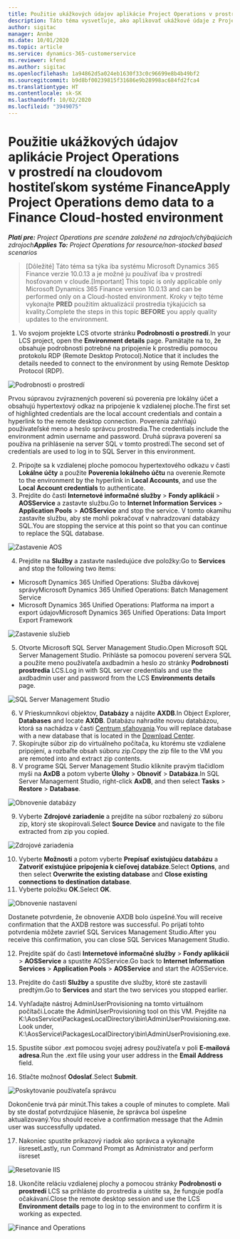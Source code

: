 ```yaml
---
title: Použitie ukážkových údajov aplikácie Project Operations v prostredí na cloudovom hostiteľskom systéme Finance
description: Táto téma vysvetľuje, ako aplikovať ukážkové údaje z Project Operations do prostredia na cloudovom hostiteľskom systéme Dynamics 365 Finance.
author: sigitac
manager: Annbe
ms.date: 10/01/2020
ms.topic: article
ms.service: dynamics-365-customerservice
ms.reviewer: kfend
ms.author: sigitac
ms.openlocfilehash: 1a94862d5a024eb1630f33c0c96699e8b4b49bf2
ms.sourcegitcommit: b9d8bf00239815f31686e9b28998ac684fd2fca4
ms.translationtype: HT
ms.contentlocale: sk-SK
ms.lasthandoff: 10/02/2020
ms.locfileid: "3949075"
---
```

# <a name="apply-project-operations-demo-data-to-a-finance-cloud-hosted-environment"></a><span data-ttu-id="e4d87-103">Použitie ukážkových údajov aplikácie Project Operations v prostredí na cloudovom hostiteľskom systéme Finance</span><span class="sxs-lookup"><span data-stu-id="e4d87-103">Apply Project Operations demo data to a Finance Cloud-hosted environment</span></span>

<span data-ttu-id="e4d87-104">_**Platí pre:** Project Operations pre scenáre založené na zdrojoch/chýbajúcich zdrojoch_</span><span class="sxs-lookup"><span data-stu-id="e4d87-104">_**Applies To:** Project Operations for resource/non-stocked based scenarios_</span></span>

><span data-ttu-id="e4d87-105">[Dôležité] Táto téma sa týka iba systému Microsoft Dynamics 365 Finance verzie 10.0.13 a je možné ju používať iba v prostredí hosťovanom v cloude.</span><span class="sxs-lookup"><span data-stu-id="e4d87-105">[Important] This topic is only applicable only Microsoft Dynamics 365 Finance version 10.0.13 and can be performed only on a Cloud-hosted environment.</span></span> <span data-ttu-id="e4d87-106">Kroky v tejto téme vykonajte **PRED** použitím aktualizácií prostredia týkajúcich sa kvality.</span><span class="sxs-lookup"><span data-stu-id="e4d87-106">Complete the steps in this topic **BEFORE** you apply quality updates to the environment.</span></span>

1. <span data-ttu-id="e4d87-107">Vo svojom projekte LCS otvorte stránku **Podrobnosti o prostredí**.</span><span class="sxs-lookup"><span data-stu-id="e4d87-107">In your LCS project, open the **Environment details** page.</span></span> <span data-ttu-id="e4d87-108">Pamätajte na to, že obsahuje podrobnosti potrebné na pripojenie k prostrediu pomocou protokolu RDP (Remote Desktop Protocol).</span><span class="sxs-lookup"><span data-stu-id="e4d87-108">Notice that it includes the details needed to connect to the environment by using Remote Desktop Protocol (RDP).</span></span>

![Podrobnosti o prostredí](./media/1EnvironmentDetails.png)

<span data-ttu-id="e4d87-110">Prvou súpravou zvýraznených poverení sú poverenia pre lokálny účet a obsahujú hypertextový odkaz na pripojenie k vzdialenej ploche.</span><span class="sxs-lookup"><span data-stu-id="e4d87-110">The first set of highlighted credentials are the local account credentials and contain a hyperlink to the remote desktop connection.</span></span> <span data-ttu-id="e4d87-111">Poverenia zahŕňajú používateľské meno a heslo správcu prostredia.</span><span class="sxs-lookup"><span data-stu-id="e4d87-111">The credentials include the environment admin username and password.</span></span> <span data-ttu-id="e4d87-112">Druhá súprava poverení sa používa na prihlásenie na server SQL v tomto prostredí.</span><span class="sxs-lookup"><span data-stu-id="e4d87-112">The second set of credentials are used to log in to SQL Server in this environment.</span></span>

2. <span data-ttu-id="e4d87-113">Pripojte sa k vzdialenej ploche pomocou hypertextového odkazu v časti **Lokálne účty** a použite **Poverenia lokálneho účtu** na overenie.</span><span class="sxs-lookup"><span data-stu-id="e4d87-113">Remote to the environment by the hyperlink in **Local Accounts**, and use the **Local Account credentials** to authenticate.</span></span>
3. <span data-ttu-id="e4d87-114">Prejdite do časti **Internetové informačné služby** > **Fondy aplikácií** > **AOSService** a zastavte službu.</span><span class="sxs-lookup"><span data-stu-id="e4d87-114">Go to **Internet Information Services** > **Application Pools** > **AOSService** and stop the service.</span></span> <span data-ttu-id="e4d87-115">V tomto okamihu zastavíte službu, aby ste mohli pokračovať v nahradzovaní databázy SQL.</span><span class="sxs-lookup"><span data-stu-id="e4d87-115">You are stopping the service at this point so that you can continue to replace the SQL database.</span></span>

![Zastavenie AOS](./media/2StopAOS.png)

4. <span data-ttu-id="e4d87-117">Prejdite na **Služby** a zastavte nasledujúce dve položky:</span><span class="sxs-lookup"><span data-stu-id="e4d87-117">Go to **Services** and stop the following two items:</span></span>

- <span data-ttu-id="e4d87-118">Microsoft Dynamics 365 Unified Operations: Služba dávkovej správy</span><span class="sxs-lookup"><span data-stu-id="e4d87-118">Microsoft Dynamics 365 Unified Operations: Batch Management Service</span></span>
- <span data-ttu-id="e4d87-119">Microsoft Dynamics 365 Unified Operations: Platforma na import a export údajov</span><span class="sxs-lookup"><span data-stu-id="e4d87-119">Microsoft Dynamics 365 Unified Operations: Data Import Export Framework</span></span>

![Zastavenie služieb](./media/3StopServices.png)

5. <span data-ttu-id="e4d87-121">Otvorte Microsoft SQL Server Management Studio.</span><span class="sxs-lookup"><span data-stu-id="e4d87-121">Open Microsoft SQL Server Management Studio.</span></span> <span data-ttu-id="e4d87-122">Prihláste sa pomocou poverení servera SQL a použite meno používateľa axdbadmin a heslo zo stránky **Podrobnosti prostredia** LCS.</span><span class="sxs-lookup"><span data-stu-id="e4d87-122">Log in with SQL server credentials and use the axdbadmin user and password from the LCS **Environments details** page.</span></span>

![SQL Server Management Studio](./media/4SSMS.png)

6. <span data-ttu-id="e4d87-124">V Prieskumníkovi objektov, **Databázy** a nájdite **AXDB**.</span><span class="sxs-lookup"><span data-stu-id="e4d87-124">In Object Explorer, **Databases** and locate **AXDB**.</span></span> <span data-ttu-id="e4d87-125">Databázu nahradíte novou databázou, ktorá sa nachádza v časti [Centrum sťahovania](https://download.microsoft.com/download/1/a/3/1a314bd2-b082-4a87-abdc-1ba26c92b63d/ProjOpsDemoDataFOGARelease.zip).</span><span class="sxs-lookup"><span data-stu-id="e4d87-125">You will replace database with a new database that is located in the [Download Center](https://download.microsoft.com/download/1/a/3/1a314bd2-b082-4a87-abdc-1ba26c92b63d/ProjOpsDemoDataFOGARelease.zip).</span></span> 
7. <span data-ttu-id="e4d87-126">Skopírujte súbor zip do virtuálneho počítača, ku ktorému ste vzdialene pripojení, a rozbaľte obsah súboru zip.</span><span class="sxs-lookup"><span data-stu-id="e4d87-126">Copy the zip file to the VM you are remoted into and extract zip contents.</span></span>
8. <span data-ttu-id="e4d87-127">V programe SQL Server Management Studio kliknite pravým tlačidlom myši na **AxDB** a potom vyberte **Úlohy** > **Obnoviť** > **Databáza**.</span><span class="sxs-lookup"><span data-stu-id="e4d87-127">In SQL Server Management Studio, right-click **AxDB**, and then select **Tasks** > **Restore** > **Database**.</span></span>

![Obnovenie databázy](./media/5RestoreDatabase.png)

9. <span data-ttu-id="e4d87-129">Vyberte **Zdrojové zariadenie** a prejdite na súbor rozbalený zo súboru zip, ktorý ste skopírovali.</span><span class="sxs-lookup"><span data-stu-id="e4d87-129">Select **Source Device** and navigate to the file extracted from zip you copied.</span></span>

![Zdrojové zariadenia](./media/6SourceDevice.png)

10. <span data-ttu-id="e4d87-131">Vyberte **Možnosti** a potom vyberte **Prepísať existujúcu databázu** a **Zatvoriť existujúce pripojenia k cieľovej databáze**.</span><span class="sxs-lookup"><span data-stu-id="e4d87-131">Select **Options**, and then select **Overwrite the existing database** and **Close existing connections to destination database**.</span></span> 
11. <span data-ttu-id="e4d87-132">Vyberte položku **OK**.</span><span class="sxs-lookup"><span data-stu-id="e4d87-132">Select **OK**.</span></span>

![Obnovenie nastavení](./media/7RestoreSetting.png)

<span data-ttu-id="e4d87-134">Dostanete potvrdenie, že obnovenie AXDB bolo úspešné.</span><span class="sxs-lookup"><span data-stu-id="e4d87-134">You will receive confirmation that the AXDB restore was successful.</span></span> <span data-ttu-id="e4d87-135">Po prijatí tohto potvrdenia môžete zavrieť SQL Services Management Studio.</span><span class="sxs-lookup"><span data-stu-id="e4d87-135">After you receive this confirmation, you can close SQL Services Management Studio.</span></span>

12. <span data-ttu-id="e4d87-136">Prejdite späť do časti **Internetové informačné služby** > **Fondy aplikácií** > **AOSService** a spustite AOSService.</span><span class="sxs-lookup"><span data-stu-id="e4d87-136">Go back to **Internet Information Services** > **Application Pools** > **AOSService** and start the AOSService.</span></span>
13. <span data-ttu-id="e4d87-137">Prejdite do časti **Služby** a spustite dve služby, ktoré ste zastavili predtým.</span><span class="sxs-lookup"><span data-stu-id="e4d87-137">Go to **Services** and start the two services you stopped earlier.</span></span>

14. <span data-ttu-id="e4d87-138">Vyhľadajte nástroj AdminUserProvisioning na tomto virtuálnom počítači.</span><span class="sxs-lookup"><span data-stu-id="e4d87-138">Locate the AdminUserProvisioning tool on this VM.</span></span> <span data-ttu-id="e4d87-139">Prejdite na K:\AosService\PackagesLocalDirectory\bin\AdminUserProvisioning.exe.</span><span class="sxs-lookup"><span data-stu-id="e4d87-139">Look under, K:\AosService\PackagesLocalDirectory\bin\AdminUserProvisioning.exe.</span></span>
15. <span data-ttu-id="e4d87-140">Spustite súbor .ext pomocou svojej adresy používateľa v poli **E-mailová adresa**.</span><span class="sxs-lookup"><span data-stu-id="e4d87-140">Run the .ext file using your user address in the **Email Address** field.</span></span> 
16. <span data-ttu-id="e4d87-141">Stlačte možnosť **Odoslať**.</span><span class="sxs-lookup"><span data-stu-id="e4d87-141">Select **Submit**.</span></span>

![Poskytovanie používateľa správcu](./media/8AdminUserProvisioning.png)

<span data-ttu-id="e4d87-143">Dokončenie trvá pár minút.</span><span class="sxs-lookup"><span data-stu-id="e4d87-143">This takes a couple of minutes to complete.</span></span> <span data-ttu-id="e4d87-144">Mali by ste dostať potvrdzujúce hlásenie, že správca bol úspešne aktualizovaný.</span><span class="sxs-lookup"><span data-stu-id="e4d87-144">You should receive a confirmation message that the Admin user was successfully updated.</span></span>

17. <span data-ttu-id="e4d87-145">Nakoniec spustite príkazový riadok ako správca a vykonajte iisreset</span><span class="sxs-lookup"><span data-stu-id="e4d87-145">Lastly, run Command Prompt as Administrator and perform iisreset</span></span>

![Resetovanie IIS](./media/9IISReset.png)

18. <span data-ttu-id="e4d87-147">Ukončite reláciu vzdialenej plochy a pomocou stránky **Podrobnosti o prostredí** LCS sa prihláste do prostredia a uistite sa, že funguje podľa očakávaní.</span><span class="sxs-lookup"><span data-stu-id="e4d87-147">Close the remote desktop session and use the LCS **Environment details** page to log in to the environment to confirm it is working as expected.</span></span>

![Finance and Operations](./media/10FinanceAndOperations.png)
